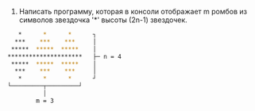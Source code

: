 1. Написать программу, которая в консоли отображает m ромбов из символов звездочка '*' высоты (2n-1) звездочек.
```sh
   *      *      *      ┐
  ***    ***    ***     │
 *****  *****  *****    │
*********************   ├─ n = 4
 *****  *****  *****    │
  ***    ***    ***     │
   *      *      *      ┘
└─────────┬─────────┘
          │
        m = 3
```